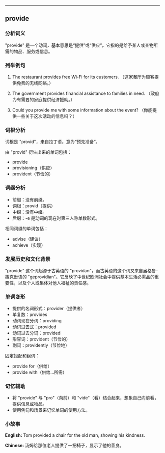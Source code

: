 
---------------
## provide
### 分析词义
"provide" 是一个动词，基本意思是“提供”或“供应”。它指的是给予某人或某物所需的物品、服务或信息。

### 列举例句
1. The restaurant provides free Wi-Fi for its customers.
   （这家餐厅为顾客提供免费的无线网络。）

2. The government provides financial assistance to families in need.
   （政府为有需要的家庭提供经济援助。）

3. Could you provide me with some information about the event?
   （你能提供一些关于这次活动的信息吗？）

### 词根分析
词根是 "provid"，来自拉丁语，意为“预先准备”。

由 "provid" 衍生出来的单词包括：
- provide
- provisioning（供应）
- provident（节俭的）

### 词缀分析
- 前缀：没有前缀。
- 词根：provid（提供）
- 中缀：没有中缀。
- 后缀：-e 是动词的现在时第三人称单数形式。

相同词缀的单词包括：
- advise（建议）
- achieve（实现）

### 发展历史和文化背景
"provide" 这个词起源于古英语的 "providan"，而古英语的这个词又来自盎格鲁-撒克逊语的 "geprovidian"。它反映了中世纪欧洲社会中提供基本生活必需品的重要性，以及个人或集体对他人福祉的责任感。

### 单词变形
- 提供的名词形式：provider（提供者）
- 单复数：provides
- 动词现在分词：providing
- 动词过去式：provided
- 动词过去分词：provided
- 形容词：provident（节俭的）
- 副词：providently（节俭地）

固定搭配和组词：
- provide for（供给）
- provide with（供给...所需）

### 记忆辅助
- 将 "provide" 与 "pro"（向前）和 "vide"（看）结合起来，想象自己向前看，提供信息或物品。
- 使用例句和场景来记忆单词的使用方法。

### 小故事
**English:**
Tom provided a chair for the old man, showing his kindness.

**Chinese:**
汤姆给那位老人提供了一把椅子，显示了他的善良。

